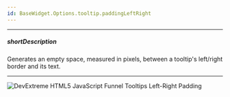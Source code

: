 ```yaml
---
id: BaseWidget.Options.tooltip.paddingLeftRight
---
```

---
##### shortDescription
Generates an empty space, measured in pixels, between a tooltip's left/right border and its text.

---
![DevExtreme HTML5 JavaScript Funnel Tooltips Left-Right Padding](/images/ChartJS/TooltipPaddingLeftRight.png)